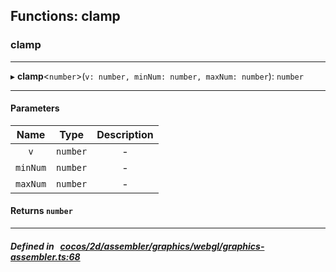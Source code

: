 ## Functions: clamp

### clamp


___
▸ **clamp**<`number`\>(`v: number, minNum: number, maxNum: number`): `number`
___


#### Parameters

| Name | Type | Description |
| :------: | :------: | :------: |
| `v` | `number` | - |
| `minNum` | `number` | - |
| `maxNum` | `number` | - |

#### Returns `number` 
___


##### Defined in &nbsp;   [cocos/2d/assembler/graphics/webgl/graphics-assembler.ts:68](https://github.com/cocos-creator/engine/blob/c7bf6b8a9/cocos/2d/assembler/graphics/webgl/graphics-assembler.ts#L68)&nbsp;
